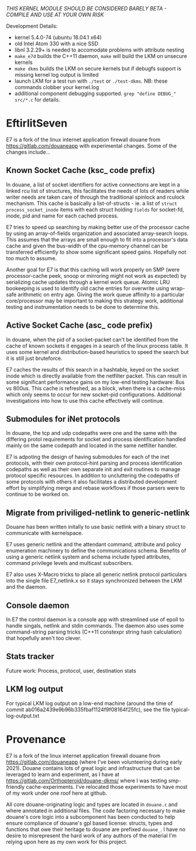 *THIS KERNEL MODULE SHOULD BE CONSIDERED BARELY BETA - COMPILE AND USE AT YOUR OWN RISK*

Development Details:
- kernel 5.4.0-74 (ubuntu 18.04.1 x64)
- old Intel Atom 330 with a nice SSD
- libnl 3.2.29+ is needed to accomodate problems with attribute nesting
- `make_e7d` builds the C++11 daemon, `make` will build the LKM on unsecure kernels
- `make dkms` builds the LKM on secure kernels but if debugfs support is missing kernel log output is limited
- launch LKM for a test run with `./test` or `./test-dkms`. NB: these commands clobber your kernel.log
- additional component debugging supported. `grep "define DEBUG_" src/*.c` for details.

# EftirlitSeven

E7 is a fork of the linux internet application firewall douane from https://gitlab.com/douaneapp with experimental changes. Some of the changes include...

## Known Socket Cache (ksc_ code prefix)

In douane, a list of socket identifiers for active connections are kept in a linked rcu list of structures, this facilitates the needs of lots of readers while writer needs are taken care of through the traditional spinlock and rculock mechanism. This cache is basically a list-of-structs - ie. a list of `struct process_socket_inode` items with each struct holding `fields` for socket-fd, inode, pid and name for each cached process.

E7 tries to speed up searching by making better use of the processor cache by using an array-of-fields organization and associated array-search loops. This assumes that the arrays are small enough to fit into a processor's data cache and given the bus-width of the cpu-memory channel can be transferred efficiently to show some significant speed gains. Hopefully not too much to assume.

Another goal for E7 is that this caching will work properly on SMP (were processor-cache peek, snoop or mirroring might not work as expected) by serializing cache updates through a kernel work queue. Atomic LRU bookeeping is used to identify old cache entries for overwrite using wrap-safe arithmetic on entry age. Giving the work queue affinity to a particular core/processor may be important to making this strategy work, additional testing and instrumentation needs to be done to determine this.

## Active Socket Cache (asc_ code prefix)

In douane, when the pid of a socket-packet can't be identified from the cache of known sockets it engages in a search of the linux process table. It uses some kernel and distribution-based heuristics to speed the search but it is still just bruteforce.

E7 caches the results of this search in a hashtable, keyed on the socket inode which is directly available from the netfilter packet. This can result in some significant performance gains on my low-end testing hardware: 8us vs 800us. This cache is refreshed, as a block, when there is a cache-miss which only seems to occur for new socket-pid configurations. Additional investigations into how to use this cache effectively will continue.

## Submodules for iNet protocols

In douane, the tcp and udp codepaths were one and the same with the differing protol requirements for socket and process identification handled mainly on the same codepath and located in the same netfilter handler.

E7 is adpoting the design of having submodules for each of the inet protocols, with their own protocol-hint parsing and process identification codepaths as well as their own separate init and exit routines to manage protocol specific resources. In addition to uncluttering the codepaths of some protocols with others it also facilitates a distributed development effort by simplifying merge and rebase workflows if those parsers were to continue to be worked on.

## Migrate from priviliged-netlink to generic-netlink

Douane has been written initally to use basic netlink with a binary struct to communicate with kernelspace.

E7 uses generic netlink and the attendant command, attribute and policy enumeration machinery to define the communications schema. Benefits of using a generic netlink system and schema include typed attributes, command privilege levels and multicast subscribers.

E7 also uses X-Macro tricks to place all generic netlink protocol particulars into the single file E7_netlink.x so it stays synchronized between the LKM and the daemon.

## Console daemon

In E7 the control daemon is a console app with streamlined use of epoll to handle singals, netlink and stdin commands. The daemon also uses some command-string parsing tricks (C++11 constexpr string hash calculation) that hopefully aren't too clever.

## Stats tracker

Future work: Process, protocol, user, destination stats

## LKM log output

For typical LKM log output on a low-end machine (around the time of commit ab016a2439e9b96b335fbaf1124f9f08164f25fc), see the file typical-log-output.txt

# Provenance

E7 is a fork of the linux internet application firewall douane from https://gitlab.com/douaneapp (where I've been volunteering during early 2021). Douane contains lots of great logic and infrastructure that can be leveraged to learn and experiment, as I have at https://gitlab.com/Orthopteroid/douane-dkms/ where I was testing smp-friendly cache-experiments. I've relocated those experiments to have most of my work under one roof here at github.

All core douane-originating logic and types are located in `douane.c` and where annotated in additional files. The code factoring necessary to make douane's core logic into a subcomponent has been conducted to help ensure compliance of douane's gpl based license: structs, types and functions that owe their heritage to douane are prefixed `douane_`. I have no desire to misrepresent the hard work of any authors of the material I'm relying upon here as my own work for this project.
